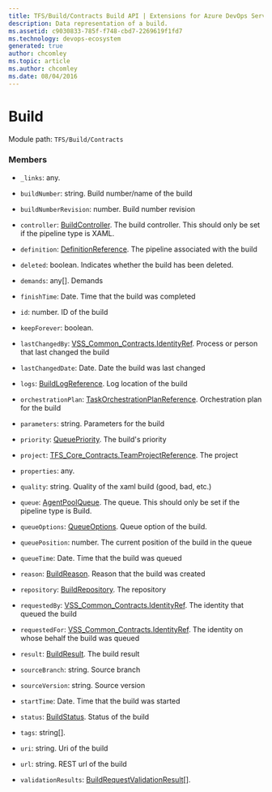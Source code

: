 ```yaml
---
title: TFS/Build/Contracts Build API | Extensions for Azure DevOps Services
description: Data representation of a build.
ms.assetid: c9030833-785f-f748-cbd7-2269619f1fd7
ms.technology: devops-ecosystem
generated: true
author: chcomley
ms.topic: article
ms.author: chcomley
ms.date: 08/04/2016
---
```


# Build

Module path: `TFS/Build/Contracts`

### Members

* `_links`: any.

* `buildNumber`: string. Build number/name of the build

* `buildNumberRevision`: number. Build number revision

* `controller`: [BuildController](./BuildController.md). The build controller. This should only be set if the pipeline type is XAML.

* `definition`: [DefinitionReference](./DefinitionReference.md). The pipeline associated with the build

* `deleted`: boolean. Indicates whether the build has been deleted.

* `demands`: any[]. Demands

* `finishTime`: Date. Time that the build was completed

* `id`: number. ID of the build

* `keepForever`: boolean.

* `lastChangedBy`: [VSS_Common_Contracts.IdentityRef](../../../VSS/WebApi/Contracts/IdentityRef.md). Process or person that last changed the build

* `lastChangedDate`: Date. Date the build was last changed

* `logs`: [BuildLogReference](./BuildLogReference.md). Log location of the build

* `orchestrationPlan`: [TaskOrchestrationPlanReference](../../distributedtask/contracts/TaskOrchestrationPlanReference.md). Orchestration plan for the build

* `parameters`: string. Parameters for the build

* `priority`: [QueuePriority](./QueuePriority.md). The build&#x27;s priority

* `project`: [TFS_Core_Contracts.TeamProjectReference](../../../TFS/DistributedTask/Contracts/TeamProjectReference.md). The project

* `properties`: any.

* `quality`: string. Quality of the xaml build (good, bad, etc.)

* `queue`: [AgentPoolQueue](./AgentPoolQueue.md). The queue. This should only be set if the pipeline type is Build.

* `queueOptions`: [QueueOptions](./QueueOptions.md). Queue option of the build.

* `queuePosition`: number. The current position of the build in the queue

* `queueTime`: Date. Time that the build was queued

* `reason`: [BuildReason](./BuildReason.md). Reason that the build was created

* `repository`: [BuildRepository](./BuildRepository.md). The repository

* `requestedBy`: [VSS_Common_Contracts.IdentityRef](../../../VSS/WebApi/Contracts/IdentityRef.md). The identity that queued the build

* `requestedFor`: [VSS_Common_Contracts.IdentityRef](../../../VSS/WebApi/Contracts/IdentityRef.md). The identity on whose behalf the build was queued

* `result`: [BuildResult](./BuildResult.md). The build result

* `sourceBranch`: string. Source branch

* `sourceVersion`: string. Source version

* `startTime`: Date. Time that the build was started

* `status`: [BuildStatus](./BuildStatus.md). Status of the build

* `tags`: string[].

* `uri`: string. Uri of the build

* `url`: string. REST url of the build

* `validationResults`: [BuildRequestValidationResult](./BuildRequestValidationResult.md)[].
